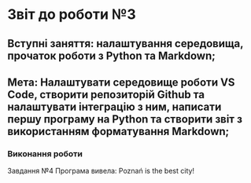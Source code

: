 
# Звіт до роботи №3

## Вступні заняття: налаштування середовища, прочаток роботи з Python та Markdown;

## Мета:  Налаштувати середовище роботи VS Code, створити репозиторій Github та налаштувати інтеграцію з ним, написати першу програму на Python та створити звіт з використанням форматування Markdown;

### Виконання роботи

Завдання №4
Програма вивела: Poznań is the best city!



